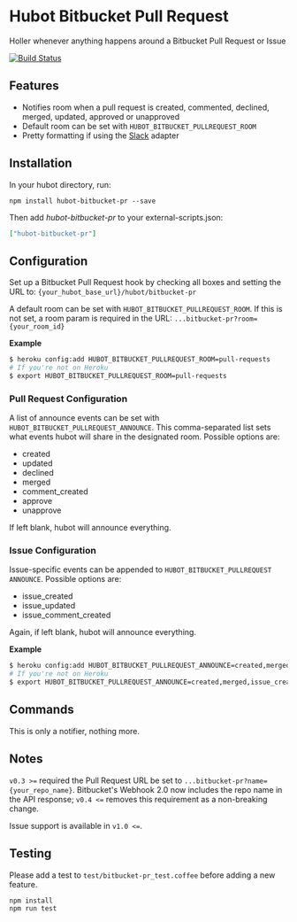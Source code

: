# Hubot Bitbucket Pull Request

Holler whenever anything happens around a Bitbucket Pull Request or Issue

[![Build Status](https://travis-ci.org/hubot-scripts/hubot-bitbucket-pr.svg)](https://travis-ci.org/hubot-scripts/hubot-bitbucket-pr)

## Features

* Notifies room when a pull request is created, commented, declined, merged, updated, approved or unapproved
* Default room can be set with `HUBOT_BITBUCKET_PULLREQUEST_ROOM`
* Pretty formatting if using the [Slack](https://github.com/tinyspeck/hubot-slack) adapter

## Installation

In your hubot directory, run:

`npm install hubot-bitbucket-pr --save`

Then add *hubot-bitbucket-pr* to your external-scripts.json:

```json
["hubot-bitbucket-pr"]
```

## Configuration

Set up a Bitbucket Pull Request hook by checking all boxes and setting the URL to:
`{your_hubot_base_url}/hubot/bitbucket-pr`

A default room can be set with `HUBOT_BITBUCKET_PULLREQUEST_ROOM`. If this is not set, a room param is required in the URL:
`...bitbucket-pr?room={your_room_id}`

**Example**

```bash
$ heroku config:add HUBOT_BITBUCKET_PULLREQUEST_ROOM=pull-requests
# If you're not on Heroku
$ export HUBOT_BITBUCKET_PULLREQUEST_ROOM=pull-requests
```

### Pull Request Configuration

A list of announce events can be set with `HUBOT_BITBUCKET_PULLREQUEST_ANNOUNCE`. This comma-separated list sets what events hubot will share in the designated room. Possible options are:

* created
* updated
* declined
* merged
* comment_created
* approve
* unapprove

If left blank, hubot will announce everything.

### Issue Configuration

Issue-specific events can be appended to `HUBOT_BITBUCKET_PULLREQUEST ANNOUNCE`. Possible options are:

* issue_created
* issue_updated
* issue_comment_created

Again, if left blank, hubot will announce everything.

**Example**

```bash
$ heroku config:add HUBOT_BITBUCKET_PULLREQUEST_ANNOUNCE=created,merged,issue_created
# If you're not on Heroku
$ export HUBOT_BITBUCKET_PULLREQUEST_ANNOUNCE=created,merged,issue_created
```

## Commands

This is only a notifier, nothing more.

## Notes

`v0.3 >=` required the Pull Request URL be set to `...bitbucket-pr?name={your_repo_name}`. Bitbucket's Webhook 2.0 now includes the repo name in the API response; `v0.4 <=` removes this requirement as a non-breaking change.

Issue support is available in `v1.0 <=`.

## Testing

Please add a test to `test/bitbucket-pr_test.coffee` before adding a new feature.

```bash
npm install
npm run test
```
